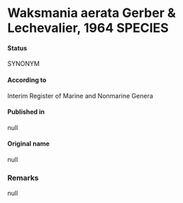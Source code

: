 # Waksmania aerata Gerber & Lechevalier, 1964 SPECIES

#### Status
SYNONYM

#### According to
Interim Register of Marine and Nonmarine Genera

#### Published in
null

#### Original name
null

### Remarks
null
